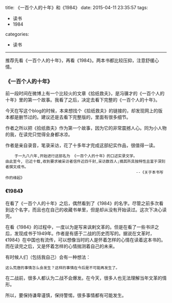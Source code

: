 ﻿title: 《一百个人的十年》和《1984》
date: 2015-04-11 23:35:57
tags:
 - 读书
 - 1984
 
categories:
 - 读书

---


推荐先看《一百个人的十年》，再看《1984》。两本书都比较压抑，注意舒缓心情。

### 《一百个人的十年》

前一段时间在微博上有一个比较火的文章《拾纸救夫》，是冯骥才的《一百个人的十年》里的第一个故事。我看了之后，决定去看下完整的《一百个人的十年》。

今天在写这个blog的时候，本来想找个《拾纸救夫》的链接的，却发现网上的版本都是删节过的。建议还是去看下完整版的，里面有很多细节。

作者之所以把《拾纸救夫》作为第一个故事，因为它的非常震撼人心。同为小人物的我，在读完只觉得全身都冰凉。

作者是亲自录音，笔录采访，花了十多年才完成这部纪实作品，很值得一读。

```
    于一九八六年,开始进行这部名为 《一百个人的十年》的口述实录文学。
由此至今, 已近十载,收到要求被采访者信件近四千封,采访数百人;摘其所具独特性且富于深刻者撰文成书。 
                                                         --《关于本书写作的缘起》
```

### 《1984》

在看了《一百个人的十年》之后，偶然看到了《1984》的名字。尽管之前多次看到这个名字，而且也在自己的收藏书单里，但是却从没有开始读过。这次下决心读完。

在看《1984》的过程中，一度以为是写来讽剌文革的。但是在看了一些书评之后，发现成书于1949年。作者是有感于二战的历史而写的。据说在文革时，《1984》在中国也有流传，可以想像当时的人是怀着怎样的心情在读着这本书的。而在读完之后，又是怀着怎样的心情揣测着自己的未来。

有时候人们（包括我自己）会有一种想法：

```
这么荒唐的事情怎么会发生？这样的事情在今后是不可能再发生了。
```

在二战前，很多人都认为二战不会爆发。在今天，很多人也无法理解当年文革的情形。

所以，要保持谦卑谨慎，保持警惕，很多事情都有可能发生。

